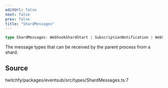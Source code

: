 ```yaml
---
editUrl: false
next: false
prev: false
title: "ShardMessages"
---
```


```ts
type ShardMessages: WebhookShardStart | SubscriptionNotification | WebSocketShardStart | Debug;
```

The message types that can be received by the parent process from a shard.

## Source

twitchfy/packages/eventsub/src/types/ShardMessages.ts:7
